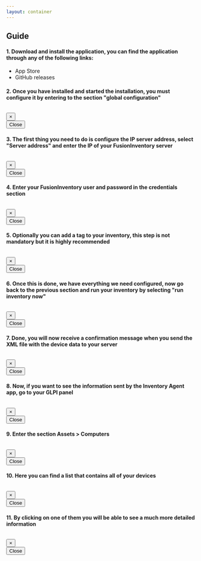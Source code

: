 ```yaml
---
layout: container
---
```


## Guide

#### 1. Download and install the application, you can find the application through any of the following links:
 - App Store
 - GitHub releases

#### 2. Once you have installed and started the installation, you must configure it by entering to the section "global configuration"
<figure class="media guide-figure">
    <div class="media-img ratio-movie">
        <a type="button" data-toggle="modal" data-target="#screen2" href="#" >
            <img src="{{ '/images/steps/step2.jpg' | relative_url }}" alt="" />
        </a>
    </div>
</figure>
<div class="modal fade" id="screen2" tabindex="-1" role="dialog" aria-labelledby="screen2Title" aria-hidden="true">
    <div class="modal-dialog" role="document">
        <div class="modal-content">
            <div class="modal-header">
                <button type="button" class="close" data-dismiss="modal" aria-label="Close">
                <span aria-hidden="true">&times;</span>
                </button>
            </div>
            <div class="modal-body">
            <img src="{{ '/images/steps/step2.jpg' | relative_url }}" alt="">
                <br/>
                <button type="button" class="btn btn-primary btn-block" data-dismiss="modal">
                    Close
                </button>
            </div>
            <div class="modal-footer"></div>
        </div>
    </div>
</div>
    
#### 3. The first thing you need to do is configure the IP server address, select "Server address" and enter the IP of your FusionInventory server
<figure class="media guide-figure">
    <div class="media-img ratio-movie">
        <a type="button" data-toggle="modal" data-target="#screen3" href="#" >
            <img src="{{ '/images/steps/step3.jpg' | relative_url }}" alt="" />
        </a>
    </div>
</figure>
<div class="modal fade" id="screen3" tabindex="-1" role="dialog" aria-labelledby="screen3Title" aria-hidden="true">
    <div class="modal-dialog" role="document">
        <div class="modal-content">
            <div class="modal-header">
                <button type="button" class="close" data-dismiss="modal" aria-label="Close">
                <span aria-hidden="true">&times;</span>
                </button>
            </div>
            <div class="modal-body">
            <img src="{{ '/images/steps/step3.jpg' | relative_url }}" alt="">
                <br/>
                <button type="button" class="btn btn-primary btn-block" data-dismiss="modal">
                    Close
                </button>
            </div>
            <div class="modal-footer"></div>
        </div>
    </div>
</div>
    
#### 4. Enter your FusionInventory user and password in the credentials section
<figure class="media guide-figure">
    <div class="media-img ratio-movie">
        <a type="button" data-toggle="modal" data-target="#screen4" href="#" >
            <img src="{{ '/images/steps/step4.jpg' | relative_url }}" alt="" />
        </a>
    </div>
</figure>
<div class="modal fade" id="screen4" tabindex="-1" role="dialog" aria-labelledby="screen4Title" aria-hidden="true">
    <div class="modal-dialog" role="document">
        <div class="modal-content">
            <div class="modal-header">
                <button type="button" class="close" data-dismiss="modal" aria-label="Close">
                <span aria-hidden="true">&times;</span>
                </button>
            </div>
            <div class="modal-body">
            <img src="{{ '/images/steps/step4.jpg' | relative_url }}" alt="">
                <br/>
                <button type="button" class="btn btn-primary btn-block" data-dismiss="modal">
                    Close
                </button>
            </div>
            <div class="modal-footer"></div>
        </div>
    </div>
</div>
    
#### 5. Optionally you can add a tag to your inventory, this step is not mandatory but it is highly recommended
<figure class="media guide-figure">
    <div class="media-img ratio-movie">
        <a type="button" data-toggle="modal" data-target="#screen5" href="#" >
            <img src="{{ '/images/steps/step5.jpg' | relative_url }}" alt="" />
        </a>
    </div>
</figure>
<div class="modal fade" id="screen5" tabindex="-1" role="dialog" aria-labelledby="screen5Title" aria-hidden="true">
    <div class="modal-dialog" role="document">
        <div class="modal-content">
            <div class="modal-header">
                <button type="button" class="close" data-dismiss="modal" aria-label="Close">
                <span aria-hidden="true">&times;</span>
                </button>
            </div>
            <div class="modal-body">
            <img src="{{ '/images/steps/step5.jpg' | relative_url }}" alt="">
                <br/>
                <button type="button" class="btn btn-primary btn-block" data-dismiss="modal">
                    Close
                </button>
            </div>
            <div class="modal-footer"></div>
        </div>
    </div>
</div>

#### 6. Once this is done, we have everything we need configured, now go back to the previous section and run your inventory by selecting "run inventory now"
<figure class="media guide-figure">
    <div class="media-img ratio-movie">
        <a type="button" data-toggle="modal" data-target="#screen6" href="#" >
            <img src="{{ '/images/steps/step6.jpg' | relative_url }}" alt="" />
        </a>
    </div>
</figure>
<div class="modal fade" id="screen6" tabindex="-1" role="dialog" aria-labelledby="screen6Title" aria-hidden="true">
    <div class="modal-dialog" role="document">
        <div class="modal-content">
            <div class="modal-header">
                <button type="button" class="close" data-dismiss="modal" aria-label="Close">
                <span aria-hidden="true">&times;</span>
                </button>
            </div>
            <div class="modal-body">
            <img src="{{ '/images/steps/step6.jpg' | relative_url }}" alt="">
                <br/>
                <button type="button" class="btn btn-primary btn-block" data-dismiss="modal">
                    Close
                </button>
            </div>
            <div class="modal-footer"></div>
        </div>
    </div>
</div>
    
#### 7. Done, you will now receive a confirmation message when you send the XML file with the device data to your server
<figure class="media guide-figure">
    <div class="media-img ratio-16-9">
        <a type="button" data-toggle="modal" data-target="#screen7" href="#" >
            <img src="{{ '/images/steps/step7.jpg' | relative_url }}" alt="" />
        </a>
    </div>
</figure>
<div class="modal fade" id="screen7" tabindex="-1" role="dialog" aria-labelledby="screen7Title" aria-hidden="true">
    <div class="modal-dialog" role="document">
        <div class="modal-content">
            <div class="modal-header">
                <button type="button" class="close" data-dismiss="modal" aria-label="Close">
                <span aria-hidden="true">&times;</span>
                </button>
            </div>
            <div class="modal-body">
            <img src="{{ '/images/steps/step7.jpg' | relative_url }}" alt="">
                <br/>
                <button type="button" class="btn btn-primary btn-block" data-dismiss="modal">
                    Close
                </button>
            </div>
            <div class="modal-footer"></div>
        </div>
    </div>
</div>

#### 8. Now, if you want to see the information sent by the Inventory Agent app, go to your GLPI panel
<figure class="media guide-figure">
    <div class="media-img ratio-16-9">
        <a type="button" data-toggle="modal" data-target="#screen8" href="#" >
            <img src="{{ '/images/steps/step8.jpg' | relative_url }}" alt="" />
        </a>
    </div>
</figure>
<div class="modal fade" id="screen8" tabindex="-1" role="dialog" aria-labelledby="screen8Title" aria-hidden="true">
    <div class="modal-dialog" role="document">
        <div class="modal-content">
            <div class="modal-header">
                <button type="button" class="close" data-dismiss="modal" aria-label="Close">
                <span aria-hidden="true">&times;</span>
                </button>
            </div>
            <div class="modal-body">
            <img src="{{ '/images/steps/step8.jpg' | relative_url }}" alt="">
                <br/>
                <button type="button" class="btn btn-primary btn-block" data-dismiss="modal">
                    Close
                </button>
            </div>
            <div class="modal-footer"></div>
        </div>
    </div>
</div>

#### 9. Enter the section Assets > Computers
<figure class="media guide-figure">
    <div class="media-img ratio-16-9">
        <a type="button" data-toggle="modal" data-target="#screen9" href="#" >
            <img src="{{ '/images/steps/step9.jpg' | relative_url }}" alt="" />
        </a>
    </div>
</figure>
<div class="modal fade" id="screen9" tabindex="-1" role="dialog" aria-labelledby="screen9Title" aria-hidden="true">
    <div class="modal-dialog" role="document">
        <div class="modal-content">
            <div class="modal-header">
                <button type="button" class="close" data-dismiss="modal" aria-label="Close">
                <span aria-hidden="true">&times;</span>
                </button>
            </div>
            <div class="modal-body">
            <img src="{{ '/images/steps/step9.jpg' | relative_url }}" alt="">
                <br/>
                <button type="button" class="btn btn-primary btn-block" data-dismiss="modal">
                    Close
                </button>
            </div>
            <div class="modal-footer"></div>
        </div>
    </div>
</div>

#### 10. Here you can find a list that contains all of your devices
<figure class="media guide-figure">
    <div class="media-img ratio-16-9">
        <a type="button" data-toggle="modal" data-target="#screen10" href="#" >
            <img src="{{ '/images/steps/step10.jpg' | relative_url }}" alt="" />
        </a>
    </div>
</figure>
<div class="modal fade" id="screen10" tabindex="-1" role="dialog" aria-labelledby="screen10Title" aria-hidden="true">
    <div class="modal-dialog" role="document">
        <div class="modal-content">
            <div class="modal-header">
                <button type="button" class="close" data-dismiss="modal" aria-label="Close">
                <span aria-hidden="true">&times;</span>
                </button>
            </div>
            <div class="modal-body">
            <img src="{{ '/images/steps/step10.jpg' | relative_url }}" alt="">
                <br/>
                <button type="button" class="btn btn-primary btn-block" data-dismiss="modal">
                    Close
                </button>
            </div>
            <div class="modal-footer"></div>
        </div>
    </div>
</div>

#### 11. By clicking on one of them you will be able to see a much more detailed information
<figure class="media guide-figure">
    <div class="media-img ratio-16-9">
        <a type="button" data-toggle="modal" data-target="#screen11" href="#" >
            <img src="{{ '/images/steps/step11.jpg' | relative_url }}" alt="" />
        </a>
    </div>
</figure>
<div class="modal fade" id="screen11" tabindex="-1" role="dialog" aria-labelledby="screen11Title" aria-hidden="true">
    <div class="modal-dialog" role="document">
        <div class="modal-content">
            <div class="modal-header">
                <button type="button" class="close" data-dismiss="modal" aria-label="Close">
                <span aria-hidden="true">&times;</span>
                </button>
            </div>
            <div class="modal-body">
            <img src="{{ '/images/steps/step11.jpg' | relative_url }}" alt="">
                <br/>
                <button type="button" class="btn btn-primary btn-block" data-dismiss="modal">
                    Close
                </button>
            </div>
            <div class="modal-footer"></div>
        </div>
    </div>
</div>
